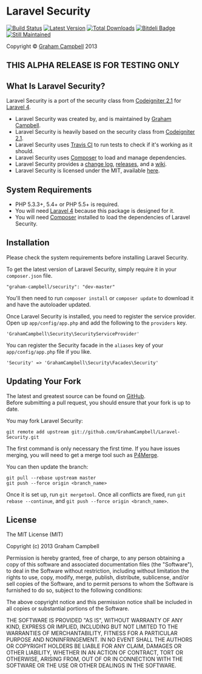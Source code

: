 Laravel Security
==============


[![Build Status](https://travis-ci.org/GrahamCampbell/Laravel-Security.png?branch=master)](https://travis-ci.org/GrahamCampbell/Laravel-Security)
[![Latest Version](https://poser.pugx.org/graham-campbell/security/v/stable.png)](https://packagist.org/packages/graham-campbell/security)
[![Total Downloads](https://poser.pugx.org/graham-campbell/security/downloads.png)](https://packagist.org/packages/graham-campbell/security)
[![Bitdeli Badge](https://d2weczhvl823v0.cloudfront.net/GrahamCampbell/laravel-security/trend.png)](https://bitdeli.com/free "Bitdeli Badge")
[![Still Maintained](http://stillmaintained.com/GrahamCampbell/Laravel-Security.png)](http://stillmaintained.com/GrahamCampbell/Laravel-Security)


Copyright © [Graham Campbell](https://github.com/GrahamCampbell) 2013  


## THIS ALPHA RELEASE IS FOR TESTING ONLY


## What Is Laravel Security?

Laravel Security is a port of the security class from [Codeigniter 2.1](http://ellislab.com/codeigniter) for [Laravel 4](http://laravel.com).  

* Laravel Security was created by, and is maintained by [Graham Campbell](https://github.com/GrahamCampbell).  
* Laravel Security is heavily based on the security class from [Codeigniter 2.1](http://ellislab.com/codeigniter).  
* Laravel Security uses [Travis CI](https://travis-ci.org/GrahamCampbell/Laravel-Security) to run tests to check if it's working as it should.  
* Laravel Security uses [Composer](https://getcomposer.org) to load and manage dependencies.  
* Laravel Security provides a [change log](https://github.com/GrahamCampbell/Laravel-Security/blob/master/CHANGELOG.md), [releases](https://github.com/GrahamCampbell/Laravel-Security/releases), and a [wiki](https://github.com/GrahamCampbell/Laravel-Security/wiki).  
* Laravel Security is licensed under the MIT, available [here](https://github.com/GrahamCampbell/Laravel-Security/blob/master/LICENSE.md).  


## System Requirements

* PHP 5.3.3+, 5.4+ or PHP 5.5+ is required.
* You will need [Laravel 4](http://laravel.com) because this package is designed for it.  
* You will need [Composer](https://getcomposer.org) installed to load the dependencies of Laravel Security.  


## Installation

Please check the system requirements before installing Laravel Security.  

To get the latest version of Laravel Security, simply require it in your `composer.json` file.

`"graham-campbell/security": "dev-master"`

You'll then need to run `composer install` or `composer update` to download it and have the autoloader updated.

Once Laravel Security is installed, you need to register the service provider. Open up `app/config/app.php` and add the following to the `providers` key.

`'GrahamCampbell\Security\SecurityServiceProvider'`

You can register the Security facade in the `aliases` key of your `app/config/app.php` file if you like.

`'Security' => 'GrahamCampbell\Security\Facades\Security'`


## Updating Your Fork

The latest and greatest source can be found on [GitHub](https://github.com/GrahamCampbell/Laravel-Security).  
Before submitting a pull request, you should ensure that your fork is up to date.  

You may fork Laravel Security:  

    git remote add upstream git://github.com/GrahamCampbell/Laravel-Security.git

The first command is only necessary the first time. If you have issues merging, you will need to get a merge tool such as [P4Merge](http://perforce.com/product/components/perforce_visual_merge_and_diff_tools).  

You can then update the branch:  

    git pull --rebase upstream master
    git push --force origin <branch_name>

Once it is set up, run `git mergetool`. Once all conflicts are fixed, run `git rebase --continue`, and `git push --force origin <branch_name>`.  


## License

The MIT License (MIT)

Copyright (c) 2013 Graham Campbell

Permission is hereby granted, free of charge, to any person obtaining a copy
of this software and associated documentation files (the "Software"), to deal
in the Software without restriction, including without limitation the rights
to use, copy, modify, merge, publish, distribute, sublicense, and/or sell
copies of the Software, and to permit persons to whom the Software is
furnished to do so, subject to the following conditions:

The above copyright notice and this permission notice shall be included in
all copies or substantial portions of the Software.

THE SOFTWARE IS PROVIDED "AS IS", WITHOUT WARRANTY OF ANY KIND, EXPRESS OR
IMPLIED, INCLUDING BUT NOT LIMITED TO THE WARRANTIES OF MERCHANTABILITY,
FITNESS FOR A PARTICULAR PURPOSE AND NONINFRINGEMENT. IN NO EVENT SHALL THE
AUTHORS OR COPYRIGHT HOLDERS BE LIABLE FOR ANY CLAIM, DAMAGES OR OTHER
LIABILITY, WHETHER IN AN ACTION OF CONTRACT, TORT OR OTHERWISE, ARISING FROM,
OUT OF OR IN CONNECTION WITH THE SOFTWARE OR THE USE OR OTHER DEALINGS IN
THE SOFTWARE.
